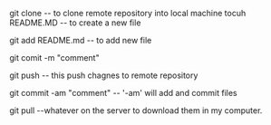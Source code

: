 git clone <url> -- to clone remote repository into local machine
tocuh README.MD -- to create a new file

git add README.md -- to add new file

git comit -m "comment"

git push -- this push chagnes to remote repository

git commit -am "comment" -- '-am' will add and commit files

git pull --whatever on the server to download them in my computer.
